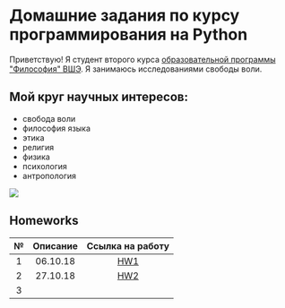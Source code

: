 # Домашние задания по курсу программирования на Python
Приветствую! Я студент второго курса [образовательной программы "Философия" ВШЭ](https://www.hse.ru/ba/phil/).
Я занимаюсь исследованиями свободы воли.
## Мой круг научных интересов: 
- свобода воли
- философия языка
- этика
- религия
- физика
- психология
- антропология


![](http://rosa-tv.com/wp-content/uploads/2016/08/Blazhennyj-Avgustin1.jpg)
 

## Homeworks
№|Описание|Ссылка на работу
:---:|:---:|:---:
1|06.10.18 |[HW1](https://github.com/PrettySavage/python-dh-hw/blob/master/HW1.ipynb)
2|27.10.18 |[HW2](https://github.com/PrettySavage/python-dh-hw/blob/master/HW2.ipynb)
3| |
